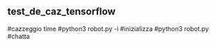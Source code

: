 ## test_de_caz_tensorflow
#cazzeggio time
#python3 robot.py -i #inizializza 
#python3 robot.py #chatta 

